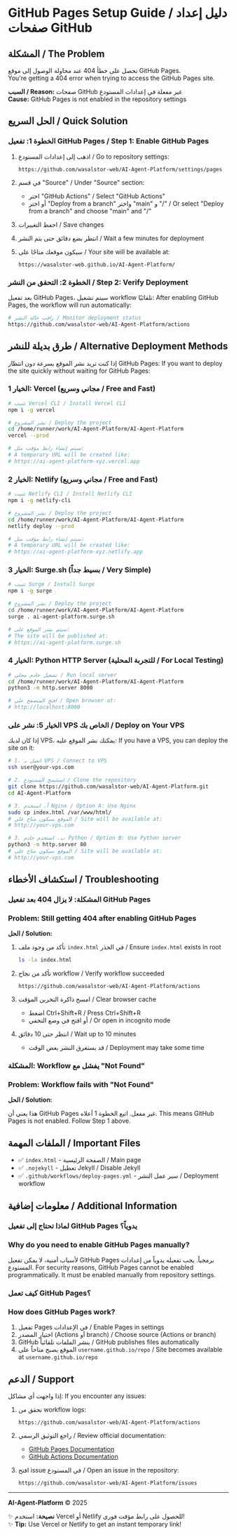 # GitHub Pages Setup Guide / دليل إعداد صفحات GitHub

## المشكلة / The Problem

تحصل على خطأ 404 عند محاولة الوصول إلى موقع GitHub Pages.  
You're getting a 404 error when trying to access the GitHub Pages site.

**السبب / Reason:** صفحات GitHub غير مفعلة في إعدادات المستودع  
**Cause:** GitHub Pages is not enabled in the repository settings

## الحل السريع / Quick Solution

### الخطوة 1: تفعيل GitHub Pages / Step 1: Enable GitHub Pages

1. اذهب إلى إعدادات المستودع / Go to repository settings:
   ```
   https://github.com/wasalstor-web/AI-Agent-Platform/settings/pages
   ```

2. في قسم "Source" / Under "Source" section:
   - اختر "GitHub Actions" / Select "GitHub Actions"
   - أو اختر "Deploy from a branch" واختر "main" و "/" / Or select "Deploy from a branch" and choose "main" and "/"

3. احفظ التغييرات / Save changes

4. انتظر بضع دقائق حتى يتم النشر / Wait a few minutes for deployment

5. سيكون موقعك متاحًا على / Your site will be available at:
   ```
   https://wasalstor-web.github.io/AI-Agent-Platform/
   ```

### الخطوة 2: التحقق من النشر / Step 2: Verify Deployment

بعد تفعيل GitHub Pages، سيتم تشغيل workflow تلقائيًا:
After enabling GitHub Pages, the workflow will run automatically:

```bash
# راقب حالة النشر / Monitor deployment status
https://github.com/wasalstor-web/AI-Agent-Platform/actions
```

## طرق بديلة للنشر / Alternative Deployment Methods

إذا كنت تريد نشر الموقع بسرعة دون انتظار GitHub Pages:
If you want to deploy the site quickly without waiting for GitHub Pages:

### الخيار 1: Vercel (مجاني وسريع / Free and Fast)

```bash
# تثبيت Vercel CLI / Install Vercel CLI
npm i -g vercel

# نشر المشروع / Deploy the project
cd /home/runner/work/AI-Agent-Platform/AI-Agent-Platform
vercel --prod

# سيتم إنشاء رابط مؤقت مثل:
# A temporary URL will be created like:
# https://ai-agent-platform-xyz.vercel.app
```

### الخيار 2: Netlify (مجاني وسريع / Free and Fast)

```bash
# تثبيت Netlify CLI / Install Netlify CLI
npm i -g netlify-cli

# نشر المشروع / Deploy the project
cd /home/runner/work/AI-Agent-Platform/AI-Agent-Platform
netlify deploy --prod

# سيتم إنشاء رابط مؤقت مثل:
# A temporary URL will be created like:
# https://ai-agent-platform-xyz.netlify.app
```

### الخيار 3: Surge.sh (بسيط جداً / Very Simple)

```bash
# تثبيت Surge / Install Surge
npm i -g surge

# نشر المشروع / Deploy the project
cd /home/runner/work/AI-Agent-Platform/AI-Agent-Platform
surge . ai-agent-platform.surge.sh

# سيتم نشر الموقع على:
# The site will be published at:
# https://ai-agent-platform.surge.sh
```

### الخيار 4: Python HTTP Server (للتجربة المحلية / For Local Testing)

```bash
# تشغيل خادم محلي / Run local server
cd /home/runner/work/AI-Agent-Platform/AI-Agent-Platform
python3 -m http.server 8000

# افتح المتصفح على / Open browser at:
# http://localhost:8000
```

### الخيار 5: نشر على VPS الخاص بك / Deploy on Your VPS

إذا كان لديك VPS، يمكنك نشر الموقع عليه:
If you have a VPS, you can deploy the site on it:

```bash
# 1. اتصل بـ VPS / Connect to VPS
ssh user@your-vps.com

# 2. استنسخ المستودع / Clone the repository
git clone https://github.com/wasalstor-web/AI-Agent-Platform.git
cd AI-Agent-Platform

# 3. أ. استخدم Nginx / Option A: Use Nginx
sudo cp index.html /var/www/html/
# الموقع سيكون متاح على / Site will be available at:
# http://your-vps.com

# 3. ب. استخدم خادم Python / Option B: Use Python server
python3 -m http.server 80
# الموقع سيكون متاح على / Site will be available at:
# http://your-vps.com
```

## استكشاف الأخطاء / Troubleshooting

### المشكلة: لا يزال 404 بعد تفعيل GitHub Pages
### Problem: Still getting 404 after enabling GitHub Pages

**الحل / Solution:**

1. تأكد من وجود ملف `index.html` في الجذر / Ensure `index.html` exists in root
   ```bash
   ls -la index.html
   ```

2. تأكد من نجاح workflow / Verify workflow succeeded
   ```
   https://github.com/wasalstor-web/AI-Agent-Platform/actions
   ```

3. امسح ذاكرة التخزين المؤقت / Clear browser cache
   - اضغط Ctrl+Shift+R / Press Ctrl+Shift+R
   - أو افتح في وضع التخفي / Or open in incognito mode

4. انتظر حتى 10 دقائق / Wait up to 10 minutes
   - قد يستغرق النشر بعض الوقت / Deployment may take some time

### المشكلة: Workflow يفشل مع "Not Found"
### Problem: Workflow fails with "Not Found"

**الحل / Solution:**

هذا يعني أن GitHub Pages غير مفعل. اتبع الخطوة 1 أعلاه.
This means GitHub Pages is not enabled. Follow Step 1 above.

## الملفات المهمة / Important Files

- ✅ `index.html` - الصفحة الرئيسية / Main page
- ✅ `.nojekyll` - تعطيل Jekyll / Disable Jekyll
- ✅ `.github/workflows/deploy-pages.yml` - سير عمل النشر / Deployment workflow

## معلومات إضافية / Additional Information

### لماذا تحتاج إلى تفعيل GitHub Pages يدوياً؟
### Why do you need to enable GitHub Pages manually?

لأسباب أمنية، لا يمكن تفعيل GitHub Pages برمجياً. يجب تفعيله يدوياً من إعدادات المستودع.
For security reasons, GitHub Pages cannot be enabled programmatically. It must be enabled manually from repository settings.

### كيف تعمل GitHub Pages؟
### How does GitHub Pages work?

1. تفعيل Pages في الإعدادات / Enable Pages in settings
2. اختيار المصدر (Actions أو branch) / Choose source (Actions or branch)
3. GitHub ينشر الملفات تلقائياً / GitHub publishes files automatically
4. الموقع يصبح متاحاً على `username.github.io/repo` / Site becomes available at `username.github.io/repo`

## الدعم / Support

إذا واجهت أي مشاكل:
If you encounter any issues:

1. تحقق من workflow logs:
   ```
   https://github.com/wasalstor-web/AI-Agent-Platform/actions
   ```

2. راجع التوثيق الرسمي / Review official documentation:
   - [GitHub Pages Documentation](https://docs.github.com/en/pages)
   - [GitHub Actions Documentation](https://docs.github.com/en/actions)

3. افتح issue في المستودع / Open an issue in the repository:
   ```
   https://github.com/wasalstor-web/AI-Agent-Platform/issues
   ```

---

**AI-Agent-Platform** © 2025

✨ **نصيحة:** استخدم Vercel أو Netlify للحصول على رابط مؤقت فوري!  
✨ **Tip:** Use Vercel or Netlify to get an instant temporary link!
